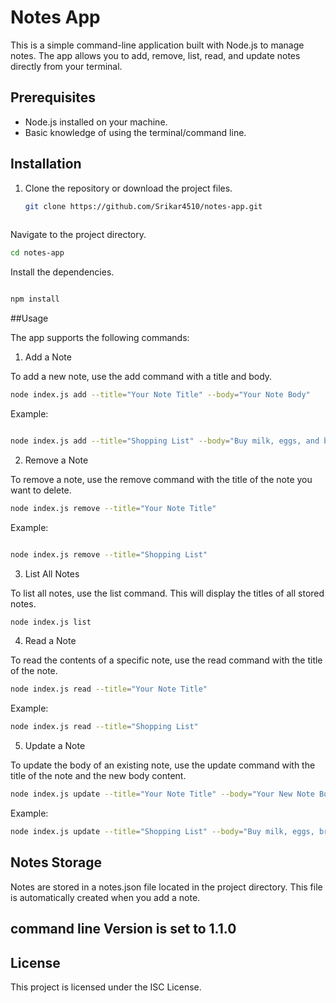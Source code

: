 # Notes App

This is a simple command-line application built with Node.js to manage notes. The app allows you to add, remove, list, read, and update notes directly from your terminal.

## Prerequisites

- Node.js installed on your machine.
- Basic knowledge of using the terminal/command line.

## Installation

1. Clone the repository or download the project files.

   ```bash
   git clone https://github.com/Srikar4510/notes-app.git
 
Navigate to the project directory.

```bash
cd notes-app
```
Install the dependencies.

```bash

npm install
```
##Usage

The app supports the following commands:

1. Add a Note

To add a new note, use the add command with a title and body.

```bash
node index.js add --title="Your Note Title" --body="Your Note Body"
```
Example:

```bash

node index.js add --title="Shopping List" --body="Buy milk, eggs, and bread"
```
2. Remove a Note

To remove a note, use the remove command with the title of the note you want to delete.

```bash
node index.js remove --title="Your Note Title"
```

Example:

```bash

node index.js remove --title="Shopping List"
```
3. List All Notes

To list all notes, use the list command. This will display the titles of all stored notes.

```bash
node index.js list
```

4. Read a Note

To read the contents of a specific note, use the read command with the title of the note.

```bash
node index.js read --title="Your Note Title"
```

Example:

```bash
node index.js read --title="Shopping List"
```

5. Update a Note

To update the body of an existing note, use the update command with the title of the note and the new body content.

```bash
node index.js update --title="Your Note Title" --body="Your New Note Body"
```

Example:

```bash
node index.js update --title="Shopping List" --body="Buy milk, eggs, bread, and butter"
```

## Notes Storage
Notes are stored in a notes.json file located in the project directory. This file is automatically created when you add a note.

## command line Version is set to 1.1.0

## License
This project is licensed under the ISC License.